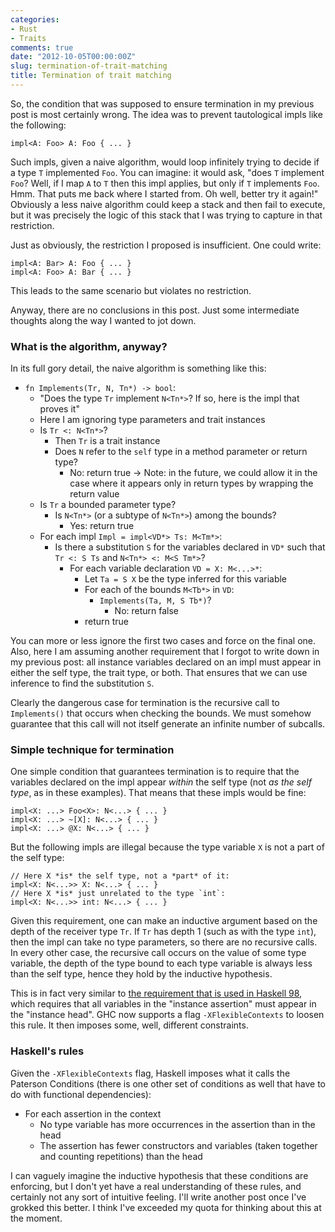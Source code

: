 ```yaml
---
categories:
- Rust
- Traits
comments: true
date: "2012-10-05T00:00:00Z"
slug: termination-of-trait-matching
title: Termination of trait matching
---
```


So, the condition that was supposed to ensure termination in my
previous post is most certainly wrong.  The idea was to prevent
tautological impls like the following:

    impl<A: Foo> A: Foo { ... }
    
Such impls, given a naive algorithm, would loop infinitely trying to
decide if a type `T` implemented `Foo`.  You can imagine: it would
ask, "does `T` implement `Foo`? Well, if I map `A` to `T` then this
impl applies, but only if `T` implements `Foo`. Hmm.  That puts me
back where I started from.  Oh well, better try it again!" Obviously a
less naive algorithm could keep a stack and then fail to execute, but
it was precisely the logic of this stack that I was trying to capture
in that restriction.

Just as obviously, the restriction I proposed is insufficient.  One
could write:

    impl<A: Bar> A: Foo { ... }
    impl<A: Foo> A: Bar { ... }
    
This leads to the same scenario but violates no restriction.

Anyway, there are no conclusions in this post.  Just some intermediate
thoughts along the way I wanted to jot down.

<!--more-->

### What is the algorithm, anyway?

In its full gory detail, the naive algorithm is something like this:

- `fn Implements(Tr, N, Tn*) -> bool`:
  - "Does the type `Tr` implement `N<Tn*>`?  If so, here is the impl that proves it"
  - Here I am ignoring type parameters and trait instances
  - Is `Tr <: N<Tn*>`?
    - Then `Tr` is a trait instance
    - Does `N` refer to the `self` type in a method parameter or return type?
      - No: return true
        -> Note: in the future, we could allow it in the case where it appears only in
           return types by wrapping the return value
  - Is `Tr` a bounded parameter type?
    - Is `N<Tn*>` (or a subtype of `N<Tn*>`) among the bounds?
      - Yes: return true
  - For each impl `Impl = impl<VD*> Ts: M<Tm*>`:
    - Is there a substitution `S` for the variables declared in `VD*` such that
      `Tr <: S Ts` and `N<Tn*> <: M<S Tm*>`?
      - For each variable declaration `VD = X: M<...>*`:
        - Let `Ta = S X` be the type inferred for this variable
        - For each of the bounds `M<Tb*>` in `VD`:
          - `Implements(Ta, M, S Tb*)`?
            - No: return false
        - return true

You can more or less ignore the first two cases and force on the final
one.  Also, here I am assuming another requirement that I forgot to
write down in my previous post: all instance variables declared on an
impl must appear in either the self type, the trait type, or both.
That ensures that we can use inference to find the substitution `S`.

Clearly the dangerous case for termination is the recursive call to
`Implements()` that occurs when checking the bounds.  We must somehow
guarantee that this call will not itself generate an infinite number
of subcalls.

### Simple technique for termination

One simple condition that guarantees termination is to require that
the variables declared on the impl appear *within* the self type (not
*as the self type*, as in these examples).  That means that these impls
would be fine:

```
impl<X: ...> Foo<X>: N<...> { ... }
impl<X: ...> ~[X]: N<...> { ... }
impl<X: ...> @X: N<...> { ... }
```
    
But the following impls are illegal because the type variable `X` is
not a part of the self type:

```
// Here X *is* the self type, not a *part* of it:
impl<X: N<...>> X: N<...> { ... }
// Here X *is* just unrelated to the type `int`:
impl<X: N<...>> int: N<...> { ... }
```

Given this requirement, one can make an inductive argument based on
the depth of the receiver type `Tr`.  If `Tr` has depth 1 (such as
with the type `int`), then the impl can take no type parameters, so
there are no recursive calls.  In every other case, the recursive call
occurs on the value of some type variable, the depth of the type bound
to each type variable is always less than the self type, hence they
hold by the inductive hypothesis.
    
This is in fact very similar to
[the requirement that is used in Haskell 98][haskell], which requires
that all variables in the "instance assertion" must appear in the
"instance head".  GHC now supports a flag `-XFlexibleContexts` to
loosen this rule.  It then imposes some, well, different constraints.

[haskell]: http://www.haskell.org/ghc/docs/7.0.1/html/users_guide/type-class-extensions.html#instance-decls

### Haskell's rules

Given the `-XFlexibleContexts` flag, Haskell imposes what it calls the
Paterson Conditions (there is one other set of conditions as well that
have to do with functional dependencies):

- For each assertion in the context
  - No type variable has more occurrences in the assertion than in the head
  - The assertion has fewer constructors and variables (taken together and counting repetitions) than the head
  
I can vaguely imagine the inductive hypothesis that these conditions
are enforcing, but I don't yet have a real understanding of these
rules, and certainly not any sort of intuitive feeling.  I'll write
another post once I've grokked this better.  I think I've exceeded my
quota for thinking about this at the moment.
